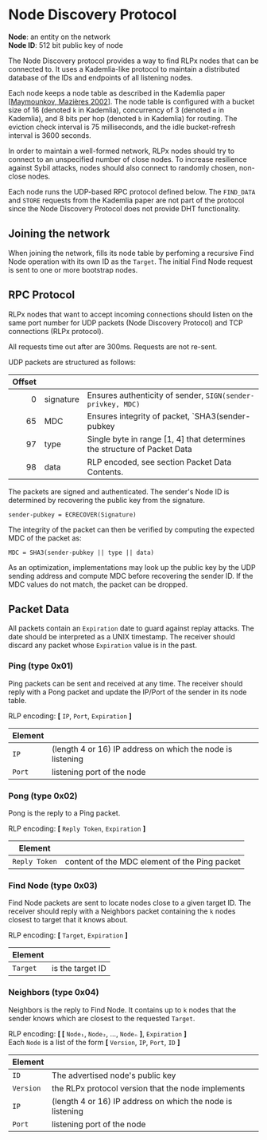 # Node Discovery Protocol

**Node**: an entity on the network  
**Node ID**: 512 bit public key of node

The Node Discovery protocol provides a way to find RLPx nodes
that can be connected to. It uses a Kademlia-like protocol to maintain a
distributed database of the IDs and endpoints of all listening nodes.

Each node keeps a node table as described in the Kademlia paper
[[Maymounkov, Mazières 2002][kad-paper]]. The node table is configured
with a bucket size of 16 (denoted `k` in Kademlia), concurrency of 3
(denoted `α` in Kademlia), and 8 bits per hop (denoted `b` in
Kademlia) for routing. The eviction check interval is 75 milliseconds,
and the idle bucket-refresh interval is
3600 seconds.

In order to maintain a well-formed network, RLPx nodes should try to connect
to an unspecified number of close nodes. To increase resilience against Sybil attacks,
nodes should also connect to randomly chosen, non-close nodes.

Each node runs the UDP-based RPC protocol defined below. The
`FIND_DATA` and `STORE` requests from the Kademlia paper are not part
of the protocol since the Node Discovery Protocol does not provide DHT
functionality.

[kad-paper]: http://www.cs.rice.edu/Conferences/IPTPS02/109.pdf

## Joining the network

When joining the network, fills its node table by perfoming a
recursive Find Node operation with its own ID as the `Target`. The
initial Find Node request is sent to one or more bootstrap nodes.

## RPC Protocol

RLPx nodes that want to accept incoming connections should listen on
the same port number for UDP packets (Node Discovery Protocol) and
TCP connections (RLPx protocol).

All requests time out after are 300ms. Requests are not re-sent.

UDP packets are structured as follows:

Offset  |||
------: | ----------| -------------------------------------------------------------------------
0       | signature | Ensures authenticity of sender, `SIGN(sender-privkey, MDC)`
65      | MDC       | Ensures integrity of packet, `SHA3(sender-pubkey || type || data)`
97      | type      | Single byte in range [1, 4] that determines the structure of Packet Data
98      | data      | RLP encoded, see section Packet Data Contents.

The packets are signed and authenticated. The sender's Node ID is determined by
recovering the public key from the signature.

    sender-pubkey = ECRECOVER(Signature)

The integrity of the packet can then be verified by computing the
expected MDC of the packet as:

    MDC = SHA3(sender-pubkey || type || data)

As an optimization, implementations may look up the public key by
the UDP sending address and compute MDC before recovering the sender ID.
If the MDC values do not match, the packet can be dropped.

## Packet Data

All packets contain an `Expiration` date to guard against replay attacks.
The date should be interpreted as a UNIX timestamp.
The receiver should discard any packet whose `Expiration` value is in the past.

### Ping (type 0x01)

Ping packets can be sent and received at any time. The receiver should
reply with a Pong packet and update the IP/Port of the sender in its
node table.

RLP encoding: **[** `IP`, `Port`, `Expiration` **]**

Element   ||
----------|------------------------------------------------------------
`IP`      | (length 4 or 16) IP address on which the node is listening
`Port`    | listening port of the node

### Pong (type 0x02)

Pong is the reply to a Ping packet.

RLP encoding: **[** `Reply Token`, `Expiration` **]**

Element       ||
--------------|-----------------------------------------------
`Reply Token` | content of the MDC element of the Ping packet

### Find Node (type 0x03)

Find Node packets are sent to locate nodes close to a given target ID.
The receiver should reply with a Neighbors packet containing the `k`
nodes closest to target that it knows about.

RLP encoding: **[** `Target`, `Expiration` **]**

Element  ||
---------|--------------------
`Target` | is the target ID

### Neighbors (type 0x04)

Neighbors is the reply to Find Node. It contains up to `k` nodes that
the sender knows which are closest to the requested `Target`.

RLP encoding: **[ [** `Node₁`, `Node₂`, ..., `Nodeₙ` **]**, `Expiration` **]**  
Each `Node` is a list of the form **[** `Version`, `IP`, `Port`, `ID` **]**

Element   ||
----------|---------------------------------------------------------------
`ID`      | The advertised node's public key
`Version` | the RLPx protocol version that the node implements
`IP`      | (length 4 or 16) IP address on which the node is listening
`Port`    | listening port of the node
